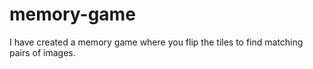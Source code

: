# memory-game
I have created a memory game where you flip the tiles to find matching pairs of images. 